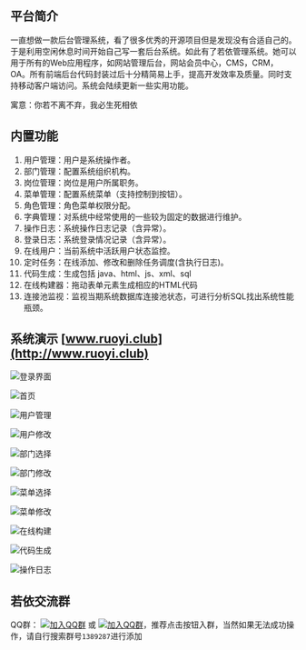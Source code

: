 ## 平台简介

一直想做一款后台管理系统，看了很多优秀的开源项目但是发现没有合适自己的。于是利用空闲休息时间开始自己写一套后台系统。如此有了若依管理系统。她可以用于所有的Web应用程序，如网站管理后台，网站会员中心，CMS，CRM，OA。所有前端后台代码封装过后十分精简易上手，提高开发效率及质量。同时支持移动客户端访问。系统会陆续更新一些实用功能。

寓意：你若不离不弃，我必生死相依

## 内置功能

1.  用户管理：用户是系统操作者。
2.  部门管理：配置系统组织机构。
3.  岗位管理：岗位是用户所属职务。
4.  菜单管理：配置系统菜单（支持控制到按钮）。
5.  角色管理：角色菜单权限分配。
6.  字典管理：对系统中经常使用的一些较为固定的数据进行维护。
7.  操作日志：系统操作日志记录（含异常）。
8.  登录日志：系统登录情况记录（含异常）。
9.  在线用户：当前系统中活跃用户状态监控。
10. 定时任务：在线添加、修改和删除任务调度(含执行日志)。
11. 代码生成：生成包括 java、html、js、xml、sql
12. 在线构建器：拖动表单元素生成相应的HTML代码
13. 连接池监视：监视当期系统数据库连接池状态，可进行分析SQL找出系统性能瓶颈。

## 系统演示 [www.ruoyi.club](http://www.ruoyi.club)

![登录界面](https://static.oschina.net/uploads/space/2018/0425/110329_Ftsu_1438828.png)

![首页](https://static.oschina.net/uploads/space/2018/0426/215626_fkrN_1438828.png)

![用户管理](https://static.oschina.net/uploads/space/2018/0424/233815_kb8P_1438828.png)

![用户修改](https://static.oschina.net/uploads/space/2018/0424/233819_spnr_1438828.png)

![部门选择](https://static.oschina.net/uploads/space/2018/0424/233826_J5NV_1438828.png)

![部门修改](https://static.oschina.net/uploads/space/2018/0424/234035_gkfz_1438828.png)

![菜单选择](https://static.oschina.net/uploads/space/2018/0424/233929_xcaM_1438828.png)

![菜单修改](https://static.oschina.net/uploads/space/2018/0311/235921_7txy_1438828.png)

![在线构建](https://static.oschina.net/uploads/space/2018/0424/233957_fRat_1438828.png)

![代码生成](https://static.oschina.net/uploads/space/2018/0424/233952_QXsG_1438828.png)

![操作日志](https://static.oschina.net/uploads/space/2018/0424/234055_8omc_1438828.png)


## 若依交流群

QQ群： [![加入QQ群](https://img.shields.io/badge/QQ群-1389287-blue.svg)](http://shang.qq.com/wpa/qunwpa?idkey=9a7d9f3274e4bfbf7e40e4a485ff6dc2adbeee8086ce39e40667ed4387414f12) 或 [![加入QQ群](https://img.shields.io/badge/QQ群-1389287-blue.svg)](https://jq.qq.com/?_wv=1027&k=5ONbr1w)，推荐点击按钮入群，当然如果无法成功操作，请自行搜索群号`1389287`进行添加